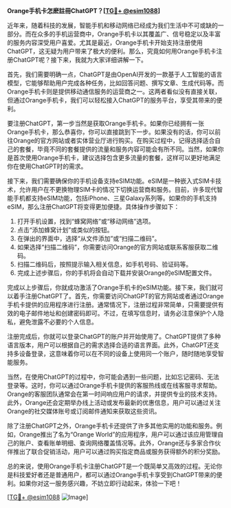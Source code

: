 **Orange手机卡怎麽註冊ChatGPT？[[TG💪+ @esim1088](https://t.me/s/esim1088)]**

近年来，随着科技的发展，智能手机和移动网络已经成为我们生活中不可或缺的一部分。而在众多的手机运营商中，Orange手机卡以其覆盖广、信号稳定以及丰富的服务内容深受用户喜爱。尤其是最近，Orange手机卡开始支持注册使用ChatGPT，这无疑为用户带来了极大的便利。那么，究竟如何用Orange手机卡注册ChatGPT呢？接下来，我就为大家详细讲解一下。

首先，我们需要明确一点，ChatGPT是由OpenAI开发的一款基于人工智能的语言模型，它能够帮助用户完成各种任务，比如回答问题、撰写文章、生成代码等。而Orange手机卡则是提供移动通信服务的运营商之一。这两者看似没有直接关联，但通过Orange手机卡，我们可以轻松接入ChatGPT的服务平台，享受其带来的便利。

要注册ChatGPT，第一步当然是获取Orange手机卡。如果你已经拥有一张Orange手机卡，那么恭喜你，你可以直接跳到下一步。如果没有的话，你可以前往Orange的官方网站或者实体营业厅进行购买。在购买过程中，记得选择适合自己的套餐，毕竟不同的套餐提供的流量和服务内容可能会有所不同。当然，如果你是首次使用Orange手机卡，建议选择包含更多流量的套餐，这样可以更好地满足你在使用ChatGPT时的需求。

接下来，我们需要确保你的手机设备支持eSIM功能。eSIM是一种嵌入式SIM卡技术，允许用户在不更换物理SIM卡的情况下切换运营商和服务。目前，许多现代智能手机都支持eSIM功能，包括iPhone、三星Galaxy系列等。如果你的手机支持eSIM，那么注册ChatGPT将变得更加便捷。具体操作步骤如下：

1. 打开手机设置，找到“蜂窝网络”或“移动网络”选项。
2. 点击“添加蜂窝计划”或类似的按钮。
3. 在弹出的界面中，选择“从文件添加”或“扫描二维码”。
4. 如果选择“扫描二维码”，你需要访问Orange的官方网站或联系客服获取二维码。
5. 扫描二维码后，按照提示输入相关信息，如手机号码、验证码等。
6. 完成上述步骤后，你的手机将会自动下载并安装Orange的eSIM配置文件。

完成以上步骤后，你就成功激活了Orange手机卡的eSIM功能。接下来，我们就可以着手注册ChatGPT了。首先，你需要访问ChatGPT的官方网站或者通过Orange手机卡提供的应用程序进行注册。通常情况下，注册过程非常简单，只需要提供有效的电子邮件地址和创建密码即可。不过，在填写信息时，请务必注意保护个人隐私，避免泄露不必要的个人信息。

注册完成后，你就可以登录ChatGPT的账户并开始使用了。ChatGPT提供了多种语言版本，用户可以根据自己的需求选择合适的语言界面。此外，ChatGPT还支持多设备登录，这意味着你可以在不同的设备上使用同一个账户，随时随地享受智能服务。

当然，在使用ChatGPT的过程中，你可能会遇到一些问题，比如忘记密码、无法登录等。这时，你可以通过Orange手机卡提供的客服热线或在线客服寻求帮助。Orange的客服团队通常会在第一时间响应用户的请求，并提供专业的技术支持。此外，Orange还会定期举办线上活动或发布最新的优惠信息，用户可以通过关注Orange的社交媒体账号或订阅邮件通知来获取这些资讯。

除了注册ChatGPT之外，Orange手机卡还提供了许多其他实用的功能和服务。例如，Orange推出了名为“Orange World”的应用程序，用户可以通过该应用管理自己的账户、查看账单明细、查询网络覆盖情况等。此外，Orange还与多家合作伙伴推出了联合促销活动，用户可以通过购买指定商品或服务获得额外的积分奖励。

总的来说，使用Orange手机卡注册ChatGPT是一个既简单又高效的过程。无论你是科技爱好者还是普通用户，都可以通过Orange手机卡享受到ChatGPT带来的便利。如果你对这一服务感兴趣，不妨立即行动起来，体验一下吧！

[[TG💪+ @esim1088](https://t.me/s/esim1088) ![Image](https://i.postimg.cc/4NQfJmqS/Snipaste-2025-05-13-00-14-12.png)]